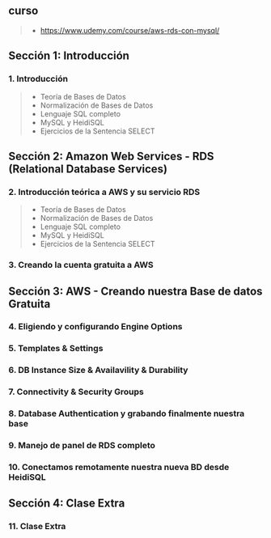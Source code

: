 
## curso
>- https://www.udemy.com/course/aws-rds-con-mysql/

## Sección 1: Introducción

### 1. Introducción
>- Teoría de Bases de Datos
>- Normalización de Bases de Datos
>- Lenguaje SQL completo
>- MySQL y HeidiSQL
>- Ejercicios de la Sentencia SELECT

## Sección 2: Amazon Web Services - RDS (Relational Database Services)

### 2. Introducción teórica a AWS y su servicio RDS
>- Teoría de Bases de Datos
>- Normalización de Bases de Datos
>- Lenguaje SQL completo
>- MySQL y HeidiSQL
>- Ejercicios de la Sentencia SELECT

### 3. Creando la cuenta gratuita a AWS

## Sección 3: AWS - Creando nuestra Base de datos Gratuita

### 4. Eligiendo y configurando Engine Options

### 5. Templates & Settings

### 6. DB Instance Size & Availavility & Durability

### 7. Connectivity & Security Groups

### 8. Database Authentication y grabando finalmente nuestra base

### 9. Manejo de panel de RDS completo

### 10. Conectamos remotamente nuestra nueva BD desde HeidiSQL

## Sección 4: Clase Extra

### 11. Clase Extra
